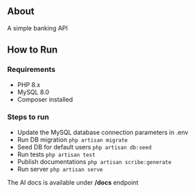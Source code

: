 ## About
A simple banking API

## How to Run
### Requirements
- PHP 8.x
- MySQL 8.0
- Composer installed

### Steps to run
- Update the MySQL database connection parameters in .env
- Run DB migration ```php artisan migrate```
- Seed DB for default users ```php artisan db:seed```
- Run tests ```php artisan test```
- Publish documentations ```php artisan scribe:generate```
- Run server ```php artisan serve```

The AI docs is available under **/docs** endpoint
